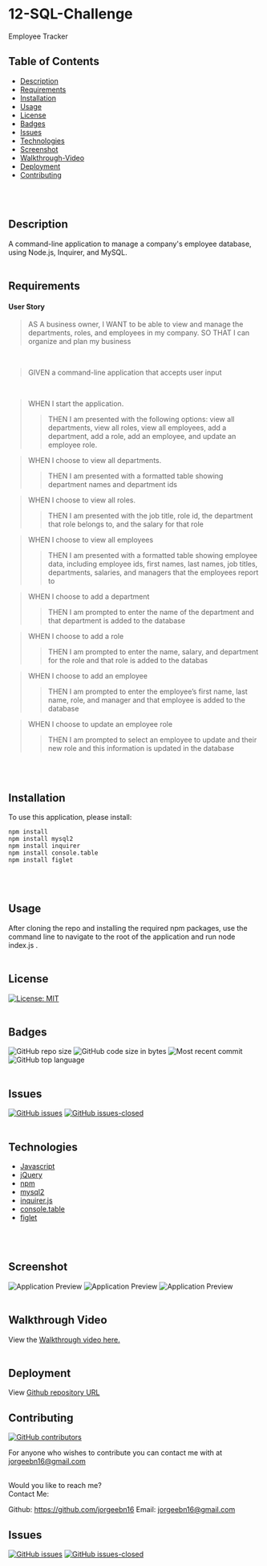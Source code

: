 # 12-SQL-Challenge
Employee Tracker

## Table of Contents

* [Description](#Description)
* [Requirements](#Requirements)
* [Installation](#Installation)
* [Usage](#Usage)
* [License](#License)
* [Badges](#Badges)
* [Issues](#Issues)
* [Technologies](#Technologies)
* [Screenshot](#screenshot)
* [Walkthrough-Video](#walkthrough-video)
* [Deployment](#deployment)
* [Contributing](#Contributing)
</br>
</br>

## Description
A command-line application to manage a company's employee database, using Node.js, Inquirer, and MySQL.
<br>
<br>

## Requirements
#### User Story
>AS A business owner, I WANT to be able to view and manage the departments, roles, and employees in my company. SO THAT I can organize and plan my business
<br>

>GIVEN a command-line application that accepts user input
<br>

>WHEN I start the application.<br>
>>THEN I am presented with the following options: view all departments, view all roles, view all employees, add a department, add a role, add an employee, and update an employee role.<br>

>WHEN I choose to view all departments.<br>
>>THEN I am presented with a formatted table showing department names and department ids<br>

>WHEN I choose to view all roles.<br>
>>THEN I am presented with the job title, role id, the department that role belongs to, and the salary for that role<br>

>WHEN I choose to view all employees<br>
>>THEN I am presented with a formatted table showing employee data, including employee ids, first names, last names, job titles, departments, salaries, and managers that the employees report to<br>

>WHEN I choose to add a department<br>
>>THEN I am prompted to enter the name of the department and that department is added to the database<br>

>WHEN I choose to add a role<br>
>>THEN I am prompted to enter the name, salary, and department for the role and that role is added to the databas<ebr>

>WHEN I choose to add an employee<br>
>>THEN I am prompted to enter the employee’s first name, last name, role, and manager and that employee is added to the database<br>

>WHEN I choose to update an employee role<br>
>>THEN I am prompted to select an employee to update and their new role and this information is updated in the database<br>

<br>
<br>

## Installation
To use this application, please install: 
```
npm install
npm install mysql2
npm install inquirer
npm install console.table
npm install figlet
```

<br/>
<br/>

## Usage
After cloning the repo and installing the required npm packages, use the command line to navigate to the root of the application and run node index.js .
<br/>
<br/>

## License 
[![License: MIT](https://img.shields.io/badge/License-MIT-yellow.svg)](https://opensource.org/licenses/MIT)
</br>
</br>

## Badges
![GitHub repo size](https://img.shields.io/github/repo-size/jorgeebn16/12-SQL-Challenge)
![GitHub code size in bytes](https://img.shields.io/github/languages/code-size/jorgeebn16/12-SQL-Challenge)
![Most recent commit](https://img.shields.io/github/last-commit/jorgeebn16/12-SQL-Challenge)
![GitHub top language](https://img.shields.io/github/languages/top/jorgeebn16/12-SQL-Challenge)
</br>
</br>

## Issues
[![GitHub issues](https://img.shields.io/github/issues/jorgeebn16/10-Object-Oriented-Programming-Challenge.svg)](https://GitHub.com/jorgeebn16/12-SQL-Challenge/issues/)
[![GitHub issues-closed](https://img.shields.io/github/issues-closed/jorgeebn16/10-Object-Oriented-Programming-Challenge.svg)](https://GitHub.com/jorgeebn16/12-SQL-Challenge/issues?q=is%3Aissue+is%3Aclosed)
</br>
</br>

## Technologies
* [Javascript](https://developer.mozilla.org/en-US/docs/Web/JavaScript)
* [jQuery](https://jquery.com/)
* [npm](https://www.npmjs.com/)
* [mysql2](https://www.npmjs.com/package/mysql2)
* [inquirer.js](https://www.npmjs.com/package/inquirer)
* [console.table](https://www.npmjs.com/package/console.table)
* [figlet](https://www.npmjs.com/package/figlet)
<br/>
<br/>

## Screenshot
![Application Preview](./screenshot.png)
![Application Preview](./screenshot1.png)
![Application Preview](./screenshot2.png)
</br>
</br>

## Walkthrough Video
View the [Walkthrough video here.](https://drive.google.com/file/d/1pDzPvuhKgv-fJAQAgfGVRf3FFhiiT3uV/view)
</br>
</br>

## Deployment
View [Github repository URL](https://github.com/jorgeebn16/12-SQL-Challenge)

## Contributing
[![GitHub contributors](https://img.shields.io/github/contributors/jorgeebn16/12-SQL-Challenge.svg)](https://GitHub.com/Naereen/jorgeebn16/12-SQL-Challenge/graphs/contributors/)

For anyone who wishes to contribute you can contact me with at jorgeebn16@gmail.com
</br>
</br>

Would you like to reach me?
</br>
Contact Me:

Github: https://github.com/jorgeebn16
Email: jorgeebn16@gmail.com


## Issues
[![GitHub issues](https://img.shields.io/github/issues/jorgeebn16/12-SQL-Challenge.svg)](https://GitHub.com/jorgeebn16/12-SQL-Challenge/issues/)
[![GitHub issues-closed](https://img.shields.io/github/issues-closed/jorgeebn16/12-SQL-Challenge.svg)](https://GitHub.com/jorgeebn16/12-SQL-Challenge/issues?q=is%3Aissue+is%3Aclosed)


